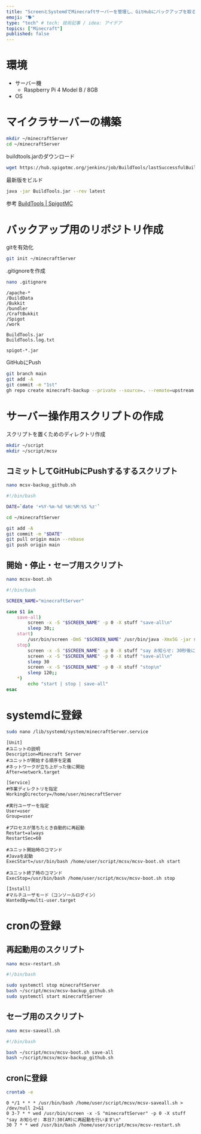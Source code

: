 ```yaml
---
title: "ScreenとSystemdでMinecraftサーバーを管理し、GitHubにバックアップを取る"
emoji: "🐕"
type: "tech" # tech: 技術記事 / idea: アイデア
topics: ["Minecraft"]
published: false
---
```


# 環境
- サーバー機
  - Raspberry Pi 4 Model B / 8GB
- OS

# マイクラサーバーの構築

```zsh
mkdir ~/minecraftServer
cd ~/minecraftServer
```

buildtools.jarのダウンロード  
```zsh
wget https://hub.spigotmc.org/jenkins/job/BuildTools/lastSuccessfulBuild/artifact/target/BuildTools.jar
```

最新版をビルド
```zsh
java -jar BuildTools.jar --rev latest
```


参考 [BuildTools | SpigotMC](https://www.spigotmc.org/wiki/buildtools/)

# バックアップ用のリポジトリ作成
gitを有効化
```zsh
git init ~/minecraftServer
```

.gitignoreを作成
```zsh
nano .gitignore
```

```.gitignore
/apache-*
/BuildData
/Bukkit
/bundler
/CraftBukkit
/Spigot
/work

BuildTools.jar
BuildTools.log.txt

spigot-*.jar
```

GitHubにPush
```zsh
git branch main
git add -A
git commit -m "1st"
gh repo create minecraft-backup --private --source=. --remote=upstream
```

# サーバー操作用スクリプトの作成
スクリプトを置くためのディレクトリ作成
```zsh
mkdir ~/script
mkdir ~/script/mcsv
```

## コミットしてGitHubにPushするするスクリプト
```zsh
nano mcsv-backup_github.sh
```

```bash
#!/bin/bash

DATE=`date '+%Y-%m-%d %H:%M:%S %z'`

cd ~/minecraftServer

git add -A
git commit -m "$DATE"
git pull origin main --rebase
git push origin main
```

## 開始・停止・セーブ用スクリプト
```zsh
nano mcsv-boot.sh
```

```bash
#!/bin/bash

SCREEN_NAME="minecraftServer"

case $1 in
    save-all)
        screen -x -S "$SCREEN_NAME" -p 0 -X stuff "save-all\n"
        sleep 30;;
    start)
        /usr/bin/screen -DmS "$SCREEN_NAME" /usr/bin/java -Xmx5G -jar spigot-1.20.4.jar nogui;;
    stop)
        screen -x -S "$SCREEN_NAME" -p 0 -X stuff "say お知らせ: 30秒後にサーバーを再起動します\n"
        screen -x -S "$SCREEN_NAME" -p 0 -X stuff "save-all\n"
        sleep 30
        screen -x -S "$SCREEN_NAME" -p 0 -X stuff "stop\n"
        sleep 120;;
    *)
        echo "start | stop | save-all"
esac
```

# systemdに登録
```zsh
sudo nano /lib/systemd/system/minecraftServer.service
```

```service
[Unit]
#ユニットの説明
Description=Minecraft Server
#ユニットが開始する順序を定義
#ネットワークが立ち上がった後に開始
After=network.target

[Service]
#作業ディレクトリを指定
WorkingDirectory=/home/user/minecraftServer

#実行ユーザーを指定
User=user
Group=user

#プロセスが落ちたとき自動的に再起動
Restart=always
RestartSec=60

#ユニット開始時のコマンド
#Javaを起動
ExecStart=/usr/bin/bash /home/user/script/mcsv/mcsv-boot.sh start

#ユニット終了時のコマンド
ExecStop=/usr/bin/bash /home/user/script/mcsv/mcsv-boot.sh stop

[Install]
#マルチユーザモード（コンソールログイン）
WantedBy=multi-user.target
```

# cronの登録

## 再起動用のスクリプト
```zsh
nano mcsv-restart.sh
```

```bash
#!/bin/bash

sudo systemctl stop minecraftServer
bash ~/script/mcsv/mcsv-backup_github.sh
sudo systemctl start minecraftServer
```

## セーブ用のスクリプト
```zsh
nano mcsv-saveall.sh
```

```bash
#!/bin/bash

bash ~/script/mcsv/mcsv-boot.sh save-all
bash ~/script/mcsv/mcsv-backup_github.sh
```

## cronに登録
```zsh
crontab -e
```

```cron
0 */1 * * * /usr/bin/bash /home/user/script/mcsv/mcsv-saveall.sh > /dev/null 2>&1
0 3-7 * * wed /usr/bin/screen -x -S "minecraftServer" -p 0 -X stuff "say お知らせ: 本日7:30(AM)に再起動を行います\n"
30 7 * * wed /usr/bin/bash /home/user/script/mcsv/mcsv-restart.sh
```